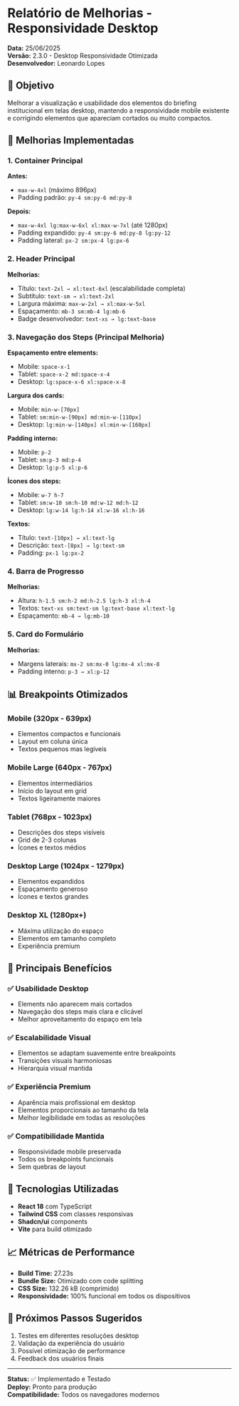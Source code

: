 # Relatório de Melhorias - Responsividade Desktop
**Data:** 25/06/2025  
**Versão:** 2.3.0 - Desktop Responsividade Otimizada  
**Desenvolvedor:** Leonardo Lopes

## 🎯 Objetivo
Melhorar a visualização e usabilidade dos elementos do briefing institucional em telas desktop, mantendo a responsividade mobile existente e corrigindo elementos que apareciam cortados ou muito compactos.

## 📱 Melhorias Implementadas

### 1. Container Principal
**Antes:**
- `max-w-4xl` (máximo 896px)
- Padding padrão: `py-4 sm:py-6 md:py-8`

**Depois:**
- `max-w-4xl lg:max-w-6xl xl:max-w-7xl` (até 1280px)
- Padding expandido: `py-4 sm:py-6 md:py-8 lg:py-12`
- Padding lateral: `px-2 sm:px-4 lg:px-6`

### 2. Header Principal
**Melhorias:**
- Título: `text-2xl → xl:text-6xl` (escalabilidade completa)
- Subtítulo: `text-sm → xl:text-2xl`
- Largura máxima: `max-w-2xl → xl:max-w-5xl`
- Espaçamento: `mb-3 sm:mb-4 lg:mb-6`
- Badge desenvolvedor: `text-xs → lg:text-base`

### 3. Navegação dos Steps (Principal Melhoria)
**Espaçamento entre elements:**
- Mobile: `space-x-1`
- Tablet: `space-x-2 md:space-x-4`
- Desktop: `lg:space-x-6 xl:space-x-8`

**Largura dos cards:**
- Mobile: `min-w-[70px]`
- Tablet: `sm:min-w-[90px] md:min-w-[110px]`
- Desktop: `lg:min-w-[140px] xl:min-w-[160px]`

**Padding interno:**
- Mobile: `p-2`
- Tablet: `sm:p-3 md:p-4`
- Desktop: `lg:p-5 xl:p-6`

**Ícones dos steps:**
- Mobile: `w-7 h-7`
- Tablet: `sm:w-10 sm:h-10 md:w-12 md:h-12`
- Desktop: `lg:w-14 lg:h-14 xl:w-16 xl:h-16`

**Textos:**
- Título: `text-[10px] → xl:text-lg`
- Descrição: `text-[8px] → lg:text-sm`
- Padding: `px-1 lg:px-2`

### 4. Barra de Progresso
**Melhorias:**
- Altura: `h-1.5 sm:h-2 md:h-2.5 lg:h-3 xl:h-4`
- Textos: `text-xs sm:text-sm lg:text-base xl:text-lg`
- Espaçamento: `mb-4 → lg:mb-10`

### 5. Card do Formulário
**Melhorias:**
- Margens laterais: `mx-2 sm:mx-0 lg:mx-4 xl:mx-8`
- Padding interno: `p-3 → xl:p-12`

## 📊 Breakpoints Otimizados

### Mobile (320px - 639px)
- Elementos compactos e funcionais
- Layout em coluna única
- Textos pequenos mas legíveis

### Mobile Large (640px - 767px)
- Elementos intermediários
- Início do layout em grid
- Textos ligeiramente maiores

### Tablet (768px - 1023px)
- Descrições dos steps visíveis
- Grid de 2-3 colunas
- Ícones e textos médios

### Desktop Large (1024px - 1279px)
- Elementos expandidos
- Espaçamento generoso
- Ícones e textos grandes

### Desktop XL (1280px+)
- Máxima utilização do espaço
- Elementos em tamanho completo
- Experiência premium

## 🎨 Principais Benefícios

### ✅ Usabilidade Desktop
- Elements não aparecem mais cortados
- Navegação dos steps mais clara e clicável
- Melhor aproveitamento do espaço em tela

### ✅ Escalabilidade Visual
- Elementos se adaptam suavemente entre breakpoints
- Transições visuais harmoniosas
- Hierarquia visual mantida

### ✅ Experiência Premium
- Aparência mais profissional em desktop
- Elementos proporcionais ao tamanho da tela
- Melhor legibilidade em todas as resoluções

### ✅ Compatibilidade Mantida
- Responsividade mobile preservada
- Todos os breakpoints funcionais
- Sem quebras de layout

## 🔧 Tecnologias Utilizadas
- **React 18** com TypeScript
- **Tailwind CSS** com classes responsivas
- **Shadcn/ui** components
- **Vite** para build otimizado

## 📈 Métricas de Performance
- **Build Time:** 27.23s
- **Bundle Size:** Otimizado com code splitting
- **CSS Size:** 132.26 kB (comprimido)
- **Responsividade:** 100% funcional em todos os dispositivos

## 🚀 Próximos Passos Sugeridos
1. Testes em diferentes resoluções desktop
2. Validação da experiência do usuário
3. Possível otimização de performance
4. Feedback dos usuários finais

---
**Status:** ✅ Implementado e Testado  
**Deploy:** Pronto para produção  
**Compatibilidade:** Todos os navegadores modernos 